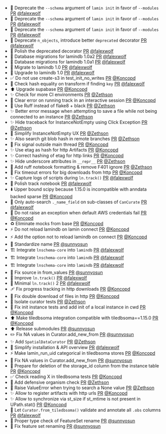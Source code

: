 - 🚚 Deprecate the `--schema` argument of `lamin init` in favor of `--modules` [PR](https://github.com/laminlabs/lamin-cli/pull/107) [@falexwolf](https://github.com/falexwolf)
- 🚚 Deprecate the `--schema` argument of `lamin init` in favor of `--modules` [PR](https://github.com/laminlabs/lamindb/pull/2340) [@falexwolf](https://github.com/falexwolf)
- 🚚 Deprecate the `--schema` argument of `lamin init` in favor of `--modules` [PR](https://github.com/laminlabs/lamindb-setup/pull/938) [@falexwolf](https://github.com/falexwolf)
- 🎨 Deprecate `n_objects`, introduce better `deprecated` decorator [PR](https://github.com/laminlabs/lamindb/pull/2339) [@falexwolf](https://github.com/falexwolf)
- 🎨 Polish the deprecated decorator [PR](https://github.com/laminlabs/lamindb-setup/pull/937) [@falexwolf](https://github.com/falexwolf)
- 🚚 Database migrations for lamindb 1.0a2 [PR](https://github.com/laminlabs/lamindb/pull/2338) [@falexwolf](https://github.com/falexwolf)
- 🚚 Database migrations for lamindb 1.0a1 [PR](https://github.com/laminlabs/lamindb/pull/2323) [@falexwolf](https://github.com/falexwolf)
- 🚚 Migrate to lamindb 1.0 [PR](https://github.com/laminlabs/lamin-cli/pull/102) [@falexwolf](https://github.com/falexwolf)
- 🚚 Upgrade to lamindb 1.0 [PR](https://github.com/laminlabs/lamindb-setup/pull/927) [@falexwolf](https://github.com/falexwolf)
- ✅ Do not use create-s3 in test_init_no_writes [PR](https://github.com/laminlabs/lamindb-setup/pull/935) [@Koncopd](https://github.com/Koncopd)
- 🚸 Check hash equality on transform if finding `key` [PR](https://github.com/laminlabs/lamindb/pull/2337) [@falexwolf](https://github.com/falexwolf)
- ⬆️ Upgrade supabase [PR](https://github.com/laminlabs/lamindb-setup/pull/932) [@Koncopd](https://github.com/Koncopd)
- ✨ Check for more CI environments [PR](https://github.com/laminlabs/lamindb-setup/pull/931) [@Zethson](https://github.com/Zethson)
- 🥅 Clear error on running track in an interactive session [PR](https://github.com/laminlabs/lamindb/pull/2334) [@Koncopd](https://github.com/Koncopd)
- 🎨 Use Ruff instead of flake8 + black [PR](https://github.com/laminlabs/lamin-cli/pull/104) [@Zethson](https://github.com/Zethson)
- ✨ Better error message when attempting to save a file while not being connected to an instance [PR](https://github.com/laminlabs/lamin-cli/pull/103) [@Zethson](https://github.com/Zethson)
- ✨ Hide traceback for InstanceNotEmpty using Click Exception [PR](https://github.com/laminlabs/lamindb-setup/pull/930) [@Zethson](https://github.com/Zethson)
- 🎨 Simplify InstanceNotEmpty UX [PR](https://github.com/laminlabs/lamindb-setup/pull/929) [@Zethson](https://github.com/Zethson)
- ✨ Also search git blob hash in remote branches [PR](https://github.com/laminlabs/lamindb/pull/2332) [@Zethson](https://github.com/Zethson)
- 🐛 Fix signal outside main thread [PR](https://github.com/laminlabs/lamindb/pull/2333) [@Koncopd](https://github.com/Koncopd)
- ✨ Use etag as hash for http Artifacts [PR](https://github.com/laminlabs/lamindb/pull/2330) [@Koncopd](https://github.com/Koncopd)
- ✨ Correct hashing of etag for http links [PR](https://github.com/laminlabs/lamindb-setup/pull/926) [@Koncopd](https://github.com/Koncopd)
- ✨ Hide underscore attributes in `__repr__` [PR](https://github.com/laminlabs/lamindb/pull/2329) [@Zethson](https://github.com/Zethson)
- 🎨 Add ruff notebook formatting & remove F401 ignore [PR](https://github.com/laminlabs/lamindb/pull/2327) [@Zethson](https://github.com/Zethson)
- 🐛 Fix timeout errors for big downloads from http [PR](https://github.com/laminlabs/lamindb-setup/pull/925) [@Koncopd](https://github.com/Koncopd)
- ✨ Capture logs of scripts during `ln.track()` [PR](https://github.com/laminlabs/lamindb/pull/2325) [@falexwolf](https://github.com/falexwolf)
- 📝 Polish track notebook [PR](https://github.com/laminlabs/lamindb/pull/2322) [@falexwolf](https://github.com/falexwolf)
- ⬇️ Upper bound scipy because 1.15.0 is incompatible with anndata backed sparse [PR](https://github.com/laminlabs/lamindb/pull/2321) [@Koncopd](https://github.com/Koncopd)
- 🚸 Only auto-search `._name_field` on sub-classes of `CanCurate` [PR](https://github.com/laminlabs/lamindb/pull/2319) [@falexwolf](https://github.com/falexwolf)
- 🐛 Do not raise an exception when default AWS credentials fail [PR](https://github.com/laminlabs/lamindb-setup/pull/924) [@Koncopd](https://github.com/Koncopd)
- ♻️ Eliminate mocks from base [PR](https://github.com/laminlabs/lamindb/pull/2315) [@Koncopd](https://github.com/Koncopd)
- ⚡️ Do not reload lamindb on lamin connect [PR](https://github.com/laminlabs/lamin-cli/pull/101) [@Koncopd](https://github.com/Koncopd)
- ⚡️ Add the option not to reload lamindb on connect [PR](https://github.com/laminlabs/lamindb-setup/pull/923) [@Koncopd](https://github.com/Koncopd)
- 🎨 Standardize name [PR](https://github.com/laminlabs/lamindb/pull/2312) [@sunnyosun](https://github.com/sunnyosun)
- 🏗️ Integrate `lnschema-core` into `lamindb` [PR](https://github.com/laminlabs/lamindb/pull/2309) [@falexwolf](https://github.com/falexwolf)
- 🏗️ Integrate `lnschema-core` into `lamindb` [PR](https://github.com/laminlabs/lamindb-setup/pull/921) [@falexwolf](https://github.com/falexwolf)
- 🏗️ Integrate `lnschema-core` into `lamindb` [PR](https://github.com/laminlabs/lamin-cli/pull/100) [@falexwolf](https://github.com/falexwolf)
- 🐛 Fix source in from_values [PR](https://github.com/laminlabs/lamindb/pull/2310) [@sunnyosun](https://github.com/sunnyosun)
- 🚸 Improve `ln.track()` [PR](https://github.com/laminlabs/lamindb/pull/2308) [@falexwolf](https://github.com/falexwolf)
- 🚸 Minimal `ln.track()` 2 [PR](https://github.com/laminlabs/lamin-cli/pull/99) [@falexwolf](https://github.com/falexwolf)
- 🩹 Fix progress tracking in http downloads [PR](https://github.com/laminlabs/lamindb-setup/pull/920) [@Koncopd](https://github.com/Koncopd)
- 🐛 Fix double download of files in http [PR](https://github.com/laminlabs/lamindb-setup/pull/919) [@Koncopd](https://github.com/Koncopd)
- 👷 Isolate curator tests [PR](https://github.com/laminlabs/lamindb/pull/2304) [@Zethson](https://github.com/Zethson)
- 🐛 Fix init instance tests and add init of a local instance in cwd [PR](https://github.com/laminlabs/lamindb-setup/pull/917) [@Koncopd](https://github.com/Koncopd)
- ⬆️ Make tiledbsoma integration compatible with tiledbsoma==1.15.0 [PR](https://github.com/laminlabs/lamindb/pull/2307) [@Koncopd](https://github.com/Koncopd)
- ⬆️ Release submodules [PR](https://github.com/laminlabs/lamindb/pull/2306) [@sunnyosun](https://github.com/sunnyosun)
- ✏️ Fix NA values in Curator.add_new_from [PR](https://github.com/laminlabs/lamindb/pull/2305) [@sunnyosun](https://github.com/sunnyosun)
- ✨ Add `SpatialDataCurator` [PR](https://github.com/laminlabs/lamindb/pull/2290) [@Zethson](https://github.com/Zethson)
- 🚸 Simplify installation & API overview [PR](https://github.com/laminlabs/lamindb/pull/2302) [@falexwolf](https://github.com/falexwolf)
- ⚡️ Make lamin_run_uid categorical in tiledbsoma stores [PR](https://github.com/laminlabs/lamindb/pull/2300) [@Koncopd](https://github.com/Koncopd)
- 🎨 Fix NA values in Curator.add_new_from [PR](https://github.com/laminlabs/lamindb/pull/2299) [@sunnyosun](https://github.com/sunnyosun)
- 🐛 Prepare for deletion of the storage_id column from the instance table [PR](https://github.com/laminlabs/lamindb-setup/pull/915) [@Koncopd](https://github.com/Koncopd)
- ✅ Check reading X in tiledbsoma tests [PR](https://github.com/laminlabs/lamindb/pull/2298) [@Koncopd](https://github.com/Koncopd)
- 🎨 Add defensive organism check [PR](https://github.com/laminlabs/lamindb/pull/2297) [@Zethson](https://github.com/Zethson)
- 🎨 Raise ValueError when trying to search a None value [PR](https://github.com/laminlabs/lamindb/pull/2294) [@Zethson](https://github.com/Zethson)
- ✨ Allow to register artifacts with http urls [PR](https://github.com/laminlabs/lamindb/pull/2291) [@Koncopd](https://github.com/Koncopd)
- ✨ Allow to synchronize via st_size if st_mtime is not present in UPath.stat() [PR](https://github.com/laminlabs/lamindb-setup/pull/913) [@Koncopd](https://github.com/Koncopd)
- 🐛 Let `Curator.from_tiledbsoma()` validate and annotate all `.obs` columns [PR](https://github.com/laminlabs/lamindb/pull/2287) [@falexwolf](https://github.com/falexwolf)
- 🎨 Proper type check of FeatureSet rename [PR](https://github.com/laminlabs/lamindb/pull/2289) [@sunnyosun](https://github.com/sunnyosun)
- 🐛 Fix feature set renaming [PR](https://github.com/laminlabs/lamindb/pull/2288) [@sunnyosun](https://github.com/sunnyosun)

